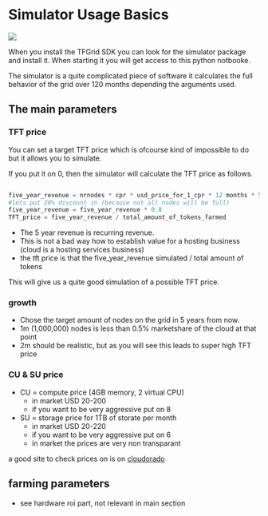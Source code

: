 # Simulator Usage Basics


![](./img/simulator_start_page1.png)

When you install the TFGrid SDK you can look for the simulator package and install it. When starting it you will get access to this python notbooke.

The simulator is a quite complicated piece of software it calculates the full behavior of the grid over 120 months depending the arguments used.

## The main parameters

### TFT price

You can set a target TFT price which is ofcourse kind of impossible to do but it allows you to simulate.

If you put it on 0, then the simulator will calculate the TFT price as follows.

```python

five_year_revenue = nrnodes * cpr * usd_price_for_1_cpr * 12 months * 5 year 
#lets put 20% discount in (because not all nodes will be full)
five_year_revenue = five_year_revenue * 0.8
TFT_price = five_year_revenue / total_amount_of_tokens_farmed 

```

- The 5 year revenue is recurring revenue.
- This is not a bad way how to establish value for a hosting business (cloud is a hosting services business)
- the tft price is that the five_year_revenue simulated / total amount of tokens


This will give us a quite good simulation of a possible TFT price.

### growth

- Chose the target amount of nodes on the grid in 5 years from now.
- 1m (1,000,000) nodes is less than 0.5% marketshare of the cloud at that point
- 2m should be realistic, but as you will see this leads to super high TFT price

### CU & SU price

- CU = compute price (4GB memory, 2 virtual CPU)
    - in market USD 20-200
    - if you want to be very aggressive put on 8
- SU = storage price for 1TB of storate per month
    - in market USD 20-220
    - if you want to be very aggressive put on 6
    - in market the prices are very non transparant

a good site to check prices on is on [cloudorado](https://www.cloudorado.com/cloud_storage_comparison.jsp)


## farming parameters

- see hardware roi part, not relevant in main section



